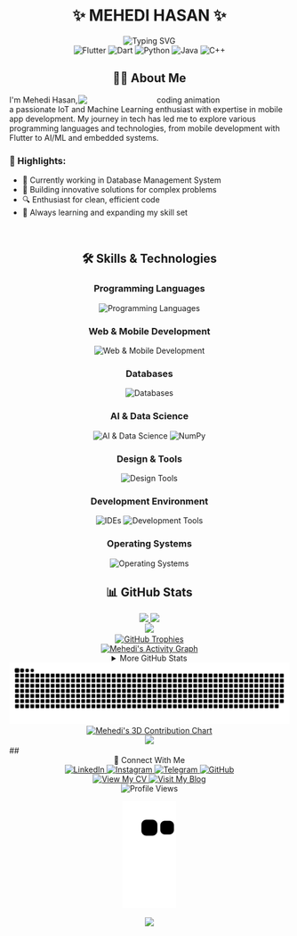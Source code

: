# <div align="center">✨ MEHEDI HASAN ✨</div>
<div align="center">
  <img src="https://readme-typing-svg.herokuapp.com?font=Fira+Code&weight=500&size=30&pause=1000&color=6C63FF&center=true&vCenter=true&random=false&width=600&height=70&lines=Mobile+App+Developer;Flutter+Enthusiast;Computer+Science+Explorer" alt="Typing SVG" />
</div>

<div align="center">
  <img src="https://img.shields.io/badge/Flutter-02569B?style=for-the-badge&logo=flutter&logoColor=white" alt="Flutter" />
  <img src="https://img.shields.io/badge/Dart-0175C2?style=for-the-badge&logo=dart&logoColor=white" alt="Dart" />
  <img src="https://img.shields.io/badge/Python-3776AB?style=for-the-badge&logo=python&logoColor=white" alt="Python" />
  <img src="https://img.shields.io/badge/Java-ED8B00?style=for-the-badge&logo=openjdk&logoColor=white" alt="Java" />
  <img src="https://img.shields.io/badge/C%2B%2B-00599C?style=for-the-badge&logo=c%2B%2B&logoColor=white" alt="C++" />
</div>

## <div align="center">👨‍💻 About Me</div>

<div align="center">
  <img align="right" width="380" src="https://media.giphy.com/media/qgQUggAC3Pfv687qPC/giphy.gif" alt="coding animation" />
</div>

I'm Mehedi Hasan, a passionate IoT and Machine Learning enthusiast with expertise in mobile app development. My journey in tech has led me to explore various programming languages and technologies, from mobile development with Flutter to AI/ML and embedded systems.

### 🚀 Highlights:
- 📱 Currently working in Database Management System 
- 🧪 Building innovative solutions for complex problems
- 🔍 Enthusiast for clean, efficient code
- 🌱 Always learning and expanding my skill set

<br clear="all" />

  

## <div align="center">🛠️ Skills & Technologies</div>

<div align="center">
  <h3>Programming Languages</h3>
  <p>
    <img src="https://skillicons.dev/icons?i=python,java,cpp,c,dart,js,arduino" alt="Programming Languages" />
  </p>
  
  <h3>Web & Mobile Development</h3>
  <p>
    <img src="https://skillicons.dev/icons?i=flutter,html,css,js,php,django,tailwind,bootstrap" alt="Web & Mobile Development" />
  </p>
  
  <h3>Databases</h3>
  <p>
    <img src="https://skillicons.dev/icons?i=postgresql,mysql,mongodb,sqlite" alt="Databases" />
  </p>
  
  <h3>AI & Data Science</h3>
  <p>
    <img src="https://skillicons.dev/icons?i=tensorflow,scikitlearn" alt="AI & Data Science" />
    <img src="https://www.vectorlogo.zone/logos/numpy/numpy-icon.svg" width="48" height="48" alt="NumPy" />
  </p>
  
  <h3>Design & Tools</h3>
  <p>
    <img src="https://skillicons.dev/icons?i=blender,ai,figma,xd" alt="Design Tools" />
  </p>
  
  <h3>Development Environment</h3>
  <p>
    <img src="https://skillicons.dev/icons?i=vscode,androidstudio,idea,pycharm" alt="IDEs" />
    <img src="https://skillicons.dev/icons?i=git,github,postman" alt="Development Tools" />
  </p>
  
  <h3>Operating Systems</h3>
  <p>
    <img src="https://skillicons.dev/icons?i=kali,ubuntu" alt="Operating Systems" />
  </p>
</div>

## <div align="center">📊 GitHub Stats</div>

<!-- Animated Stats Cards with Gradient Background -->
<div align="center">
  <!-- GitHub Stats Card with Animation -->
  <a href="https://github.com/Mehedi-Hasan-soft-web-support">
    <img height="180em" src="https://github-readme-stats.vercel.app/api?username=Mehedi-Hasan-soft-web-support&show_icons=true&theme=radical&include_all_commits=true&count_private=true&border_radius=10&bg_color=30,e96443,904e95&title_color=fff&text_color=fff&icon_color=fff" />
  </a>
  <!-- Languages Card with Animation -->
  <a href="https://github.com/Mehedi-Hasan-soft-web-support">
    <img height="180em" src="https://github-readme-stats.vercel.app/api/top-langs/?username=Mehedi-Hasan-soft-web-support&layout=compact&langs_count=8&theme=radical&border_radius=10&bg_color=30,904e95,e96443&title_color=fff&text_color=fff" />
  </a>
</div>

<!-- GitHub Streak Stats -->
<div align="center">
  <a href="https://github.com/Mehedi-Hasan-soft-web-support">
    <img src="https://github-readme-streak-stats.herokuapp.com/?user=Mehedi-Hasan-soft-web-support&theme=radical&border_radius=10&background=45,0d1117,1a1b26&stroke=4c71f2&ring=fe428e&fire=fe428e&currStreakNum=fff&sideNums=fe428e&currStreakLabel=fe428e&sideLabels=fff&dates=fff" />
  </a>
</div>

<!-- GitHub Trophy with Custom Theme -->
<div align="center">
  <a href="https://github.com/Mehedi-Hasan-soft-web-support">
    <img src="https://github-profile-trophy.vercel.app/?username=Mehedi-Hasan-soft-web-support&theme=radical&no-frame=true&row=1&column=7&margin-w=15&margin-h=15" alt="GitHub Trophies" />
  </a>
</div>

<!-- Activity Graph -->
<div align="center">
  <a href="https://github.com/Mehedi-Hasan-soft-web-support">
    <img alt="Mehedi's Activity Graph" src="https://github-readme-activity-graph.vercel.app/graph?username=Mehedi-Hasan-soft-web-support&bg_color=1a1b26&color=fe428e&line=4c71f2&point=fe428e&area=true&area_color=fe428e44&hide_border=true" />
  </a>
</div>

<!-- Extra Stats Summary -->
<div align="center">
  <details>
    <summary>More GitHub Stats</summary>
    <br>
    <img src="https://github-profile-summary-cards.vercel.app/api/cards/profile-details?username=Mehedi-Hasan-soft-web-support&theme=radical" />
    <br>
    <img src="https://github-profile-summary-cards.vercel.app/api/cards/repos-per-language?username=Mehedi-Hasan-soft-web-support&theme=radical" />
    <img src="https://github-profile-summary-cards.vercel.app/api/cards/most-commit-language?username=Mehedi-Hasan-soft-web-support&theme=radical" />
    <br>
    <img src="https://github-profile-summary-cards.vercel.app/api/cards/stats?username=Mehedi-Hasan-soft-web-support&theme=radical" />
    <img src="https://github-profile-summary-cards.vercel.app/api/cards/productive-time?username=Mehedi-Hasan-soft-web-support&theme=radical" />
  </details>
</div>

<!-- Contribution Snake Animation -->
<div align="center">
  <img src="https://raw.githubusercontent.com/Platane/snk/output/github-contribution-grid-snake-dark.svg" alt="Snake animation" />
</div>

<!-- 3D Contribution Visualization -->
<div align="center">
  <a href="https://github.com/Mehedi-Hasan-soft-web-support">
    <img width="650" alt="Mehedi's 3D Contribution Chart" src="./profile-3d-contrib/profile-night-view.svg" />
  </a>
</div>

<!-- Animated Footer -->
<div align="center">
  <img src="https://capsule-render.vercel.app/api?type=waving&color=gradient&height=100&section=footer&animation=twinkling&customColorList=12,15,18,20,23" />
</div>
## <div align="center">🔗 Connect With Me</div>

<div align="center">
  <a href="https://www.linkedin.com/in/mehedi-hasan-b84747244/" target="_blank">
    <img src="https://img.shields.io/badge/LinkedIn-0077B5?style=for-the-badge&logo=linkedin&logoColor=white" alt="LinkedIn" />
  </a>
  <a href="https://www.instagram.com/mehedi_hasan_official_web/" target="_blank">
    <img src="https://img.shields.io/badge/Instagram-E4405F?style=for-the-badge&logo=instagram&logoColor=white" alt="Instagram" />
  </a>
  <a href="https://t.me/mehedi497" target="_blank">
    <img src="https://img.shields.io/badge/Telegram-2CA5E0?style=for-the-badge&logo=telegram&logoColor=white" alt="Telegram" />
  </a>
  <a href="https://github.com/Mehedi-Hasan-soft-web-support" target="_blank">
    <img src="https://img.shields.io/badge/GitHub-100000?style=for-the-badge&logo=github&logoColor=white" alt="GitHub" />
  </a>
</div>

<div align="center">
  <a href="https://flowcv.com/resume/cl5msmkqa3" target="_blank">
    <img src="https://img.shields.io/badge/View%20My%20CV-4285F4?style=for-the-badge&logo=google-docs&logoColor=white" alt="View My CV" />
  </a>
  <a href="https://sadatmahmud.blogspot.com" target="_blank">
    <img src="https://img.shields.io/badge/Visit%20My%20Blog-FF5722?style=for-the-badge&logo=blogger&logoColor=white" alt="Visit My Blog" />
  </a>
</div>

<div align="center">
  <img src="https://komarev.com/ghpvc/?username=sadatpro&label=Profile%20views&color=0e75b6&style=flat" alt="Profile Views" />
</div>

<div align="center">
  
  ![Snake animation](https://github.com/rafaballerini/rafaballerini/blob/output/github-contribution-grid-snake.svg)
  
</div>

<div align="center">
  <img src="https://capsule-render.vercel.app/api?type=waving&color=gradient&height=100&section=footer" />
</div>
